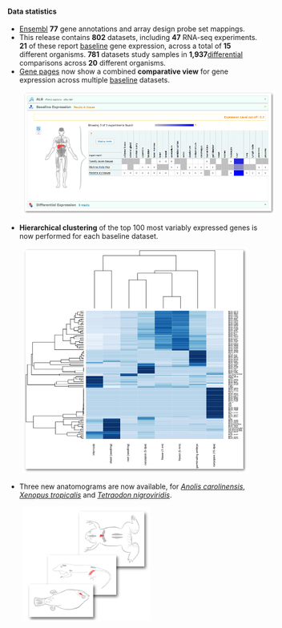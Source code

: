 #### Data statistics

- [Ensembl](http://www.ensembl.org/index.html) **77** gene annotations and array design probe set mappings.
- This release contains **802** datasets, including **47** RNA-seq experiments. **21** of these report [baseline](https://www.ebi.ac.uk/gxa/baseline/experiments) gene expression, across a total of **15** different organisms. **781** datasets study samples in **1,937**[differential](https://www.ebi.ac.uk/gxa/help/index.html#differential-expression) comparisons across **20** different organisms.
- [Gene pages](https://www.ebi.ac.uk/gxa/genes/ENSG00000163631) now show a combined **comparative view** for gene expression across multiple [baseline](https://www.ebi.ac.uk/gxa/help/index.html#baseline-expression) datasets.

<img src="/assets/img/comparative-view.png"
     alt="Markdown Monster icon"
     style=" margin-left: 30px;" />

- **Hierarchical clustering** of the top 100 most variably expressed genes is now performed for each baseline dataset.

<img src="/assets/img/E-MTAB-2809-heatmap.png"
     alt="Markdown Monster icon"
     style=" margin-left: 30px;" />

- Three new anatomograms are now available, for [_Anolis carolinensis_](https://www.ebi.ac.uk/gxa/experiments/E-GEOD-41338?serializedFilterFactors=ORGANISM:Anolis%20carolinensis), [_Xenopus tropicalis_](https://www.ebi.ac.uk/gxa/experiments/E-GEOD-41338?serializedFilterFactors=ORGANISM:Anolis%20carolinensis) and [_Tetraodon nigroviridis_](https://www.ebi.ac.uk/gxa/experiments/E-GEOD-41338?serializedFilterFactors=ORGANISM:Tetraodon%20nigroviridis).

<img src="/assets/img/new-anatomograms-2014-10.png"
     alt="Markdown Monster icon"
     style=" margin-left: 30px;" />